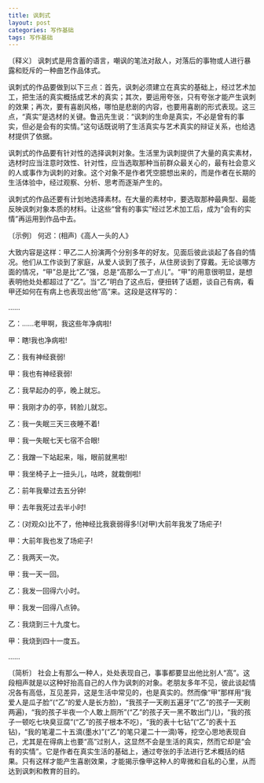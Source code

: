 ```yaml
---
title: 讽刺式
layout: post
categories: 写作基础
tags: 写作基础
---
```


〔释义〕 讽刺式是用含蓄的语言，嘲讽的笔法对敌人，对落后的事物或人进行暴露和贬斥的一种曲艺作品体式。

讽刺式的作品要做到以下三点：首先，讽刺必须建立在真实的基础上，经过艺术加工，把生活的真实概括成艺术的真实；其次，要运用夸张，只有夸张才能产生讽刺的效果；再次，要有喜剧风格，哪怕是悲剧的内容，也要用喜剧的形式表现。这三点，“真实”是选材的关键。鲁迅先生说：“讽刺的生命是真实，不必是曾有的事实，但必是会有的实情。”这句话既说明了生活真实与艺术真实的辩证关系，也给选材提供了依据。

讽刺式的作品要有针对性的选择讽刺对象。生活里为讽刺提供了大量的真实素材，选材时应当注意时效性、针对性，应当选取那种当前群众最关心的，最有社会意义的人或事作为讽刺的对象。这个对象不是作者凭空臆想出来的，而是作者在长期的生活体验中，经过观察、分析、思考而逐渐产生的。

讽刺式的作品还要有计划地选择素材。在大量的素材中，要选取那种最典型、最能反映讽刺对象本质的材料。让这些“曾有的事实”经过艺术加工后，成为“会有的实情”再运用到作品中去。

〔示例〕 何迟：(相声)《高人一头的人》

大致内容是这样：甲乙二人扮演两个分别多年的好友。见面后彼此谈起了各自的情况。他们从工作谈到了家庭，从爱人谈到了孩子，从住房谈到了穿戴。无论谈哪方面的情况，“甲”总是比“乙”强，总是“高那么一丁点儿”。“甲”的用意很明显，是想表明他处处都超过了“乙”。当“乙”明白了这点后，便扭转了话题，谈自己有病，看甲还如何在有病上也表现出他“高”来。这段是这样写的：

……

乙：……老甲啊，我这些年净病啦!

甲：瞎!我也净病啦!

乙：我有神经衰弱!

甲：我也有神经衰弱!

乙：我早起办的亭，晚上就忘。

甲：我刚才办的亭，转脸儿就忘。

乙：我一失眠三天三夜睡不着!

甲：我一失眠七天七宿不合眼!

乙：我蹭一下站起来，嗡，眼前就黑啦!

甲：我坐椅子上一扭头儿，咕咚，就栽倒啦!

乙：前年我晕过去五分钟!

甲：去年我死过去半小时!

乙：(对观众)比不了，他神经比我衰弱得多!(对甲)大前年我发了场疟子!

甲：大前年我也发了场疟子!

乙：我两天一次。

甲：我一天一回。

乙：我发一回得六小时。

甲：我发一回得八点钟。

乙：我烧到三十九度七。

甲：我烧到四十一度五。

……

〔简析〕 社会上有那么一种人，处处表现自己，事事都要显出他比别人“高”。这段相声就是以这种好抬高自己的人作为讽刺的对象。老朋友多年不见，彼此谈起情况各有高低，互见差异，这是生活中常见的，也是真实的。然而像“甲”那样用“我爱人是瓜子脸”(“乙”的爱人是长方脸)，“我孩子一天刷五遍牙”(“乙”的孩子一天刷两遍)，“我的孩子半夜一个人敢上厕所”(“乙”的孩子天一黑不敢出门儿)，“我的孩子一顿吃七块臭豆腐”(“乙”的孩子根本不吃)，“我的表十七钻”(“乙”的表十五钻)，“我的笔灌二十五滴(墨水)”(“乙”的笔只灌二十一滴)等，挖空心思地表现自己，尤其是在得病上也要“高”过别人，这显然不会是生活的真实，然而它却是“会有的实情”。它是作者在真实生活的基础上，通过夸张的手法进行艺术概括的结果。只有这样才能产生喜剧效果，才能揭示像甲这种人的卑微和自私的心里，从而达到讽刺和教育的目的。 